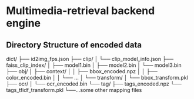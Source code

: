 # Multimedia-retrieval backend engine

## Directory Structure of encoded data

dict/
├── id2img_fps.json
├── clip/
│   └── clip_model_info.json
├── faiss_clip_index/
│   ├── model1.bin
│   ├── model2.bin
│   └── model3.bin
├── obj/
│   ├── context/
│   │   ├── bbox_encoded.npz
│   │   ├── color_encoded.bin
│   │   └── ...
│   └── transform/
│       └── bbox_transform.pkl
├── ocr/
│   └── ocr_encoded.bin
└── tag/
    ├── tags_encoded.npz
    └── tags_tfidf_transform.pkl
└──...some other mapping files
